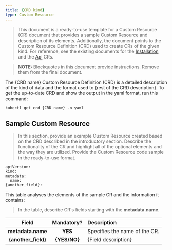 ```yaml
---
title: {CRD kind}
type: Custom Resource
---
```


> This document is a ready-to-use template for a Custom Resource (CR) document that provides a sample Custom Resource and description of its elements. Additionally, the document points to the Custom Resource Definition (CRD) used to create CRs of the given kind. For reference, see the existing documents for the [Installation](https://github.com/kyma-project/kyma/blob/master/docs/kyma/docs/040-installation-custom-resource.md) and the [Api](https://github.com/kyma-project/kyma/blob/master/docs/api-gateway/docs/011-api-custom-resource.md) CRs.

> **NOTE:** Blockquotes in this document provide instructions. Remove them from the final document.


The {CRD name} Custom Resource Definition (CRD) is a detailed description of the kind of data and the format used to {rest of the CRD description}. To get the up-to-date CRD and show the output in the yaml format, run this command:

```
kubectl get crd {CRD name} -o yaml
```

## Sample Custom Resource

> In this section, provide an example Custom Resource created based on the CRD described in the introductory section. Describe the functionality of the CR and highlight all of the optional elements and the way they are utilized.
Provide the Custom Resource code sample in the ready-to-use format.

```
apiVersion:
kind:
metadata:
  name:
{another_field}:
```

This table analyses the elements of the sample CR and the information it contains:

> In the table, describe CR's fields starting with the **metadata.name**.

| Field   |      Mandatory?      |  Description |
|:----------:|:-------------:|:------|
| **metadata.name** |    **YES**   | Specifies the name of the CR. |
| **{another_field}** |    **{YES/NO}**   | {Field description} |
